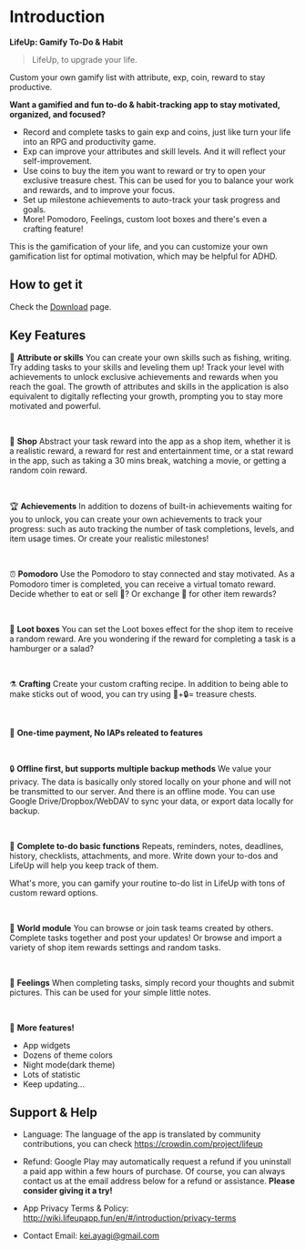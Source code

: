 # Introduction

**LifeUp: Gamify To-Do & Habit**

> LifeUp, to upgrade your life.

Custom your own gamify list with attribute, exp, coin, reward to stay productive.

<b>Want a gamified and fun to-do & habit-tracking app to stay motivated, organized, and focused?</b>

- Record and complete tasks to gain exp and coins, just like turn your life into an RPG and
  productivity game.
- Exp can improve your attributes and skill levels. And it will reflect your self-improvement.
- Use coins to buy the item you want to reward or try to open your exclusive treasure chest. This
  can be used for you to balance your work and rewards, and to improve your focus.
- Set up milestone achievements to auto-track your task progress and goals.
- More! Pomodoro, Feelings, custom loot boxes and there's even a crafting feature!

This is the gamification of your life, and you can customize your own gamification list for optimal
motivation, which may be helpful for ADHD.

## How to get it

Check the [Download](introduction/download.md) page.



## Key Features

🎨 <b>Attribute or skills</b>
You can create your own skills such as fishing, writing. Try adding tasks to your skills and
leveling them up!
Track your level with achievements to unlock exclusive achievements and rewards when you reach the
goal. The growth of attributes and skills in the application is also equivalent to digitally
reflecting your growth, prompting you to stay more motivated and powerful.

<br />

🎁 <b>Shop</b>
Abstract your task reward into the app as a shop item, whether it is a realistic reward, a reward
for rest and entertainment time, or a stat reward in the app, such as taking a 30 mins break,
watching a movie, or getting a random coin reward.

<br />

🏆 <b>Achievements</b>
In addition to dozens of built-in achievements waiting for you to unlock, you can create your own
achievements to track your progress: such as auto tracking the number of task completions, levels,
and item usage times. Or create your realistic milestones!

<br />

⏰ <b>Pomodoro</b>
Use the Pomodoro to stay connected and stay motivated. As a Pomodoro timer is completed, you can
receive a virtual tomato reward. Decide whether to eat or sell 🍅? Or exchange 🍅 for other item
rewards?

<br />

🎲 <b>Loot boxes</b>
You can set the Loot boxes effect for the shop item to receive a random reward. Are you wondering if
the reward for completing a task is a hamburger or a salad?

<br />

⚗️ <b>Crafting</b>
Create your custom crafting recipe. In addition to being able to make sticks out of wood, you can
try using 🔑+🔒= treasure chests.

<br />

🎉 <b>One-time payment, No IAPs releated to features</b>

<br />

🔒️ <b>Offline first, but supports multiple backup methods</b>
We value your privacy. The data is basically only stored locally on your phone and will not be
transmitted to our server. And there is an offline mode. You can use Google Drive/Dropbox/WebDAV to
sync your data, or export data locally for backup.

<br />

📎 <b>Complete to-do basic functions</b>
Repeats, reminders, notes, deadlines, history, checklists, attachments, and more. Write down your
to-dos and LifeUp will help you keep track of them.

What's more, you can gamify your routine to-do list in LifeUp with tons of custom reward options.

<br />

🤝 <b>World module</b>
You can browse or join task teams created by others. Complete tasks together and post your updates!
Or browse and import a variety of shop item rewards settings and random tasks.

<br />

🔖 <b>Feelings</b>
When completing tasks, simply record your thoughts and submit pictures. This can be used for your
simple little notes.

<br />

🚧 <b>More features!</b>

- App widgets
- Dozens of theme colors
- Night mode(dark theme)
- Lots of statistic
- Keep updating...

## Support & Help

- Language: The language of the app is translated by community contributions, you can
  check https://crowdin.com/project/lifeup

- Refund: Google Play may automatically request a refund if you uninstall a paid app within a few
  hours of purchase. Of course, you can always contact us at the email address below for a refund or
  assistance. <b>Please consider giving it a try! </b>

- App Privacy Terms & Policy: http://wiki.lifeupapp.fun/en/#/introduction/privacy-terms

- Contact Email: kei.ayagi@gmail.com
